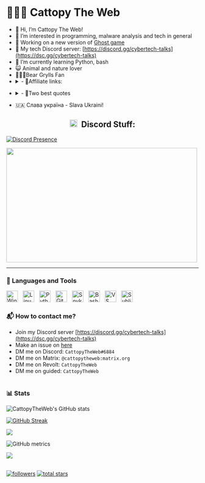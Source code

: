 # 🧑🏻‍💻 Cattopy The Web

- 👋 Hi, I’m Cattopy The Web!
- 👀 I’m interested in programming, malware analysis and tech in general
- 💼 Working on a new version of [Ghost game](https://github.com/CattopyTheWeb/Python-ghost-game)
- 💬 My tech Discord server: [https://discord.gg/cybertech-talks](https://dsc.gg/cybertech-talks)
- 🌱 I’m currently learning Python, bash
- 😺 Animal and nature lover
- 🧗🏻‍♂️Bear Grylls Fan
- <details>
  <summary>- 🔗Affiliate links:</summary>
     PylexNodes referral code: `cybertech-talks` and `bob-the-bot`
     Railway referral link: https://railway.app?referralCode=L8acbY
     Cybrancee referral link: https://cybrancee.com/client/aff.php?aff=152
</details>

- <details>
  <summary>- 📜Two best quotes</summary>

     > "A day without laugher is a day wasted" - Charlie Chaplin
     #
     > "A hacker is someone trying to figure out a way to make toast with a coffee maker." Wau Holland - Chaos Computer Club        Founder
</details>

- 🇺🇦 Слава україна - Slava Ukraini!

<h2 align="center"><img src="https://discord.com/assets/3437c10597c1526c3dbd98c737c2bcae.svg" width="20" height="20"/> &nbsp;Discord Stuff:</h2>

[![Discord Presence](https://lanyard.cnrad.dev/api/1006635811627876404)](https://discord.com/users/1006635811627876404)

<a href="https://inv.wtf/cybertech-talks"><img src="https://inv.wtf/widget/cybertech-talks" width="500" height="300"/></a>

---

### 🧰 Languages and Tools

<img align="left" alt="Windows 11" width="30px" style="padding-right:10px;" src="https://upload.wikimedia.org/wikipedia/commons/thumb/8/87/Windows_logo_-_2021.svg/768px-Windows_logo_-_2021.svg.png?20220927154043" />
<img align="left" alt="Linux" width="30px" style="padding-right:10px;" src="https://cdn.jsdelivr.net/gh/devicons/devicon/icons/linux/linux-original.svg" />
<img align="left" alt="Python" width="30px" style="padding-right:10px;" src="https://cdn.jsdelivr.net/gh/devicons/devicon/icons/python/python-plain.svg" />
<img align="left" alt="GitHub" width="30px" style="padding-right:10px;" src="https://cdn.jsdelivr.net/gh/devicons/devicon/icons/github/github-original.svg" />
<img align="left" alt="Snyk" width="30px" style="padding-right:10px;" src="https://res.cloudinary.com/snyk/image/upload/v1537345891/press-kit/brand/avatar-transparent.png" />
<img align="left" alt="Bash" width="30px" style="padding-right:10px;" src="https://cdn.jsdelivr.net/gh/devicons/devicon/icons/bash/bash-original.svg" />
<img align="left" alt="VS Code" width="30px" style="padding-right:10px;" src="https://cdn.jsdelivr.net/gh/devicons/devicon/icons/vscode/vscode-original.svg" />
<img align="left" alt="Sublime Text" width="30px" style="padding-right:10px;" src="https://cdn.worldvectorlogo.com/logos/sublime-text.svg" />
<br />

#

### 📬 How to contact me?
* Join my Discord server [https://discord.gg/cybertech-talks](https://dsc.gg/cybertech-talks)
* Make an issue on [here](https://github.com/CattopyTheWeb/CattopyTheWeb/issues)
* DM me on Discord: `CattopyTheWeb#6884`
* DM me on Matrix: `@cattopytheweb:matrix.org`
* DM me on Revolt: `CattopyTheWeb`
* DM me on guided: `CattopyTheWeb`

#

### 📊 Stats

![CattopyTheWeb's GitHub stats](https://github-readme-stats.vercel.app/api?username=CattopyTheWeb&show_icons=true&theme=codeSTACKr)

<div align="left"> 
<a href="https://git.io/streak-stats"><img src="https://github-readme-streak-stats-theta.vercel.app/?user=CattopyTheWeb&theme=codeSTACKr&hide_border=true" alt="GitHub Streak"></a>
</div>
<div align="left"?

<!-- ![GitHub Streak](https://streak-stats.demolab.com?user=CattopyTheWeb&theme=codeSTACKr&border_radius=4.5) -->
![](https://github-readme-stats.vercel.app/api/top-langs/?username=CattopyTheWeb&theme=dark&hide_border=false&include_all_commits=false&count_private=true&layout=compact)

![GitHub metrics](https://metrics.lecoq.io/CattopyTheWeb)

<a>
     <img src="https://komarev.com/ghpvc/?username=CattopyTheWeb"/></a>
    </div>
<br>
  <p align="left">
      <a href="https://github.com/CattopyTheWeb?tab=followers">
         <img alt="followers" title="Follow me on Github" src="https://custom-icon-badges.demolab.com/github/followers/CattopyTheWeb?color=236ad3&labelColor=1155ba&style=for-the-badge&logo=person-add&label=Follow&logoColor=white"/></a>
      <a href="https://github.com/CattopyTheWeb?tab=repositories&sort=stargazers">
         <img alt="total stars" title="Total stars on GitHub" src="https://custom-icon-badges.demolab.com/github/stars/CattopyTheWeb?color=55960c&style=for-the-badge&labelColor=488207&logo=star"/></a>
   </p>
